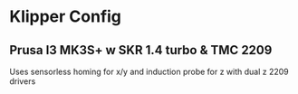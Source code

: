 # Klipper Config
## Prusa I3 MK3S+ w SKR 1.4 turbo & TMC 2209
Uses sensorless homing for x/y and induction probe for z with dual z 2209 drivers
